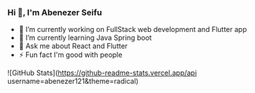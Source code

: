### Hi 👋, I'm Abenezer Seifu

- 🔭 I’m currently working on FullStack web development  and  Flutter app
- 🌱 I’m currently learning Java Spring boot
- 💬 Ask me about React and Flutter
- ⚡ Fun fact I'm good with people

![GitHub Stats](https://github-readme-stats.vercel.app/api username=abenezer121&theme=radical)

